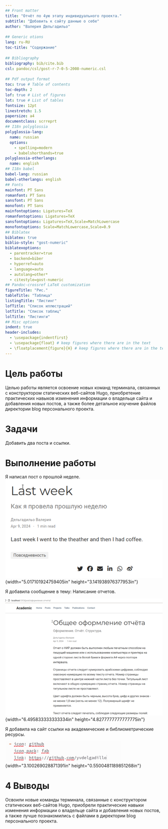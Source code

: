 ```yaml
---
## Front matter
title: "Отчёт по 4ую этапу индивидуального проекта."
subtitle: "Добавить к сайту данные о себе"
author: "Валерия Дельгадильо"

## Generic otions
lang: ru-RU
toc-title: "Содержание"

## Bibliography
bibliography: bib/cite.bib
csl: pandoc/csl/gost-r-7-0-5-2008-numeric.csl

## Pdf output format
toc: true # Table of contents
toc-depth: 2
lof: true # List of figures
lot: true # List of tables
fontsize: 12pt
linestretch: 1.5
papersize: a4
documentclass: scrreprt
## I18n polyglossia
polyglossia-lang:
  name: russian
  options:
	- spelling=modern
	- babelshorthands=true
polyglossia-otherlangs:
  name: english
## I18n babel
babel-lang: russian
babel-otherlangs: english
## Fonts
mainfont: PT Sans
romanfont: PT Sans
sansfont: PT Sans
monofont: PT Sans
mainfontoptions: Ligatures=TeX
romanfontoptions: Ligatures=TeX
sansfontoptions: Ligatures=TeX,Scale=MatchLowercase
monofontoptions: Scale=MatchLowercase,Scale=0.9
## Biblatex
biblatex: true
biblio-style: "gost-numeric"
biblatexoptions:
  - parentracker=true
  - backend=biber
  - hyperref=auto
  - language=auto
  - autolang=other*
  - citestyle=gost-numeric
## Pandoc-crossref LaTeX customization
figureTitle: "Рис."
tableTitle: "Таблица"
listingTitle: "Листинг"
lofTitle: "Список иллюстраций"
lotTitle: "Список таблиц"
lolTitle: "Листинги"
## Misc options
indent: true
header-includes:
  - \usepackage{indentfirst}
  - \usepackage{float} # keep figures where there are in the text
  - \floatplacement{figure}{H} # keep figures where there are in the text
---
```


# Цель работы

Целью работы является освоение новых команд
терминала, связанных с конструктором статических веб-сайтов Hugo,
приобретение практических навыков изменения информации о владельце сайта
и добавления новых постов, а также более детальное изучение файлов
директории blog персонального проекта.

# Задачи

Добавить два поста и ссылки.

# Выполнение работы


Я написал пост о прошлой неделе.
![Пост 1](image/image1.png){width="5.017101924759405in"
height="3.141938976377953in"}



Я добавилa сообщение в тему: Написание отчетов.

![Пост 2](image/image2.png){width="6.495833333333334in"
height="4.8277777777777775in"}



Я добавилa на сайт ссылки на академические и библиометрические ресурсы.

![Ссылка](image/image3.png){width="3.100269028871391in"
height="0.5500481189851268in"}



# 4 Выводы

Освоили новые команды терминала, связанные с конструктором статических
веб-сайтов Hugo, приобрели практические навыки изменения информации о
владельце сайта и добавления новых постов, а также лучше познакомились с
файлами в директории blog персонального проекта.
